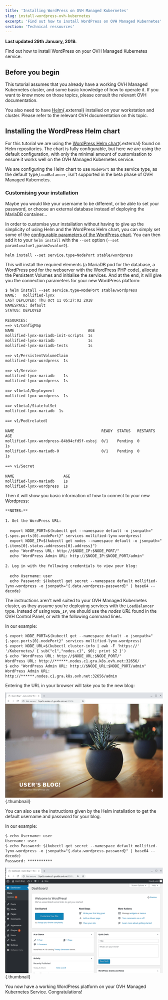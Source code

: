 ```yaml
---
title: 'Installing WordPress on OVH Managed Kubernetes'
slug: install-wordpress-ovh-kubernetes
excerpt: 'Find out how to install WordPress on OVH Managed Kubernetes'
section: 'Technical ressources'
---
```


**Last updated 29th January, 2019.**

Find out how to install WordPress on your OVH Managed Kubernetes service.

## Before you begin

This tutorial assumes that you already have a working OVH Managed Kubernetes cluster, and some basic knowledge of how to operate it. If you want to know more on those topics, please consult the relevant OVH documentation.

You also need to have [Helm](https://docs.helm.sh/){.external} installed on your workstation and cluster. Please refer to the relevant OVH documentation on this topic.

## Installing the WordPress Helm chart

For this tutorial we are using the [WordPress Helm chart](https://github.com/helm/charts/tree/master/stable/wordpress){.external} found on Helm repositories. The chart is fully configurable, but here we are using the default configuration, with only the minimal amount of customisation to ensure it works well on the OVH Managed Kubernetes service.

We are configuring the Helm chart to use `NodePort` as the service type, as the default type,`LoadBalancer`, isn't supported in the beta phase of OVH Managed Kubernetes. 

### Customising your installation

Maybe you would like your username to be different, or be able to set your password, or choose an external database instead of deploying the MariaDB container... 

In order to customise your installation without having to give up the simplicity of using Helm and the WordPress Helm chart, you can simply set some of the [configurable parameters of the WordPress chart](https://github.com/helm/charts/tree/master/stable/wordpress#configuration). You can then add it to your `helm install` with the `--set` option (`--set param1=value1,param2=value2`).


```
helm install --set service.type=NodePort stable/wordpress 
```

This will install the required elements (a MariaDB pod for the database, a WordPress pod for the webserver with the WordPress PHP code),
allocate the Persistent Volumes and initialise the services. And at the end, it will give you the connection parameters for your new WordPress platform:


```
$ helm install --set service.type=NodePort stable/wordpress 
NAME:   mollified-lynx
LAST DEPLOYED: Thu Oct 11 05:27:02 2018
NAMESPACE: default
STATUS: DEPLOYED

RESOURCES:
==> v1/ConfigMap
NAME                                 AGE
mollified-lynx-mariadb-init-scripts  1s
mollified-lynx-mariadb               1s
mollified-lynx-mariadb-tests         1s

==> v1/PersistentVolumeClaim
mollified-lynx-wordpress  1s

==> v1/Service
mollified-lynx-mariadb    1s
mollified-lynx-wordpress  1s

==> v1beta1/Deployment
mollified-lynx-wordpress  1s

==> v1beta1/StatefulSet
mollified-lynx-mariadb  1s

==> v1/Pod(related)

NAME                                       READY  STATUS   RESTARTS  AGE
mollified-lynx-wordpress-84b94cfd5f-xsbsj  0/1    Pending  0         1s
mollified-lynx-mariadb-0                   0/1    Pending  0         1s

==> v1/Secret

NAME                      AGE
mollified-lynx-mariadb    1s
mollified-lynx-wordpress  1s
```

Then it will show you basic information of how to connect to your new Wordpress:

```
**NOTES:**

1. Get the WordPress URL:

  export NODE_PORT=$(kubectl get --namespace default -o jsonpath="{.spec.ports[0].nodePort}" services mollified-lynx-wordpress)
  export NODE_IP=$(kubectl get nodes --namespace default -o jsonpath="{.items[0].status.addresses[0].address}")
  echo "WordPress URL: http://$NODE_IP:$NODE_PORT/"
  echo "WordPress Admin URL: http://$NODE_IP:$NODE_PORT/admin"

2. Log in with the following credentials to view your blog:

  echo Username: user
  echo Password: $(kubectl get secret --namespace default mollified-lynx-wordpress -o jsonpath="{.data.wordpress-password}" | base64 --decode)
```

The instructions aren't well suited to your OVH Managed Kubernetes cluster, as they assume you're deploying services with the `LoadBalancer` type. Instead of using `NODE_IP`, we should use the *nodes URL* found in the OVH Control Panel, or with the following command lines.

In our example:

```
$ export NODE_PORT=$(kubectl get --namespace default -o jsonpath="{.spec.ports[0].nodePort}" services mollified-lynx-wordpress)
$ export NODE_URL=$(kubectl cluster-info | awk -F 'https://' '/Kubernetes/ { sub("c1","nodes.c1", $0); print $2 }')
$ echo "WordPress URL: http://$NODE_URL:$NODE_PORT/"
WordPress URL: http://******.nodes.c1.gra.k8s.ovh.net:32656/
$ echo "WordPress Admin URL: http://$NODE_URL:$NODE_PORT/admin"
WordPress Admin URL: http://******.nodes.c1.gra.k8s.ovh.net:32656/admin
```

Entering the URL in your browser will take you to the new blog:

![Installing Wordpress](images/installing-wordpress-01.png){.thumbnail}

You can also use the instructions given by the Helm installation to get the default username and password for your blog.

In our example:

```
$ echo Username: user
Username: user
$ echo Password: $(kubectl get secret --namespace default mollified-lynx-wordpress -o jsonpath="{.data.wordpress-password}" | base64 --decode)
Password: ***********
```

![Installing Wordpress](images/installing-wordpress-02.png){.thumbnail}


You now have a working WordPress platform on your OVH Managed Kubernetes Service. Congratulations!
